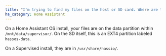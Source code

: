 ```yaml
---
title: "I'm trying to find my files on the host or SD card. Where are they?"
ha_category: Home Assistant
---
```


On a Home Assistant OS install, your files are on the data partition within `/mnt/data/supervisor/`.
On the SD itself, this is an EXT4 partition labeled `hassos-data`.

On a Supervised install, they are in `/usr/share/hassio/`.